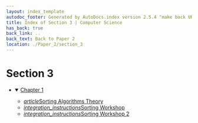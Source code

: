 ```yaml
---
layout: index_template
autodoc_footer: Generated by AutoDocs.index version 2.5.4 "make back URLs relative" ⓒ Starwort, 2020
title: Index of Section 3 | Computer Science
has_back: true
back_link: ..
back_text: Back to Paper 2
location: ./Paper_2/section_3
---
```


# **Section 3**

- <details open><summary><a href='./chapter_1'>Chapter 1</a></summary>

  - <a href='./chapter_1/sorting_algorithms_theory.html'><i title='MD file' class="material-icons">article</i>Sorting Algorithms Theory</a>
  - <a href='./chapter_1/sorting_workshop.ipynb'><i title='IPYNB file' class="material-icons">integration_instructions</i>Sorting Workshop</a>
  - <a href='./chapter_1/sorting_workshop_2.ipynb'><i title='IPYNB file' class="material-icons">integration_instructions</i>Sorting Workshop 2</a>

  </details>
